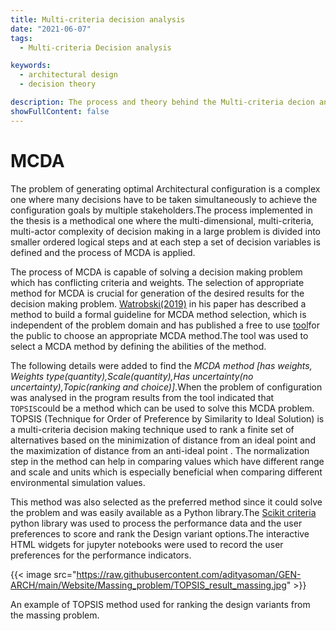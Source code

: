 ```yaml
---
title: Multi-criteria decision analysis
date: "2021-06-07"
tags:
  - Multi-criteria Decision analysis

keywords:
  - architectural design
  - decision theory 

description: The process and theory behind the Multi-criteria decion analysis done in the various nested levels of configuration problem.
showFullContent: false
---
```

# MCDA

The problem of generating optimal Architectural configuration is a complex one where many decisions have to be taken simultaneously to achieve the configuration goals by multiple stakeholders.The process implemented in the thesis is a methodical one where the multi-dimensional, multi-criteria, multi-actor complexity of decision making in a large problem is divided into smaller ordered logical steps and at each step a set of decision variables is defined and the process of MCDA is applied.

The process of MCDA is capable of solving a decision making problem which has conflicting criteria and weights. The selection of appropriate method for MCDA is crucial for generation of the desired results for the decision making problem. [Watrobski(2019)](https://www.sciencedirect.com/science/article/pii/S0305048317308563) in his paper has described a method to build a formal guideline for MCDA method selection, which is independent of the problem domain and has published a free to use [tool](http://mcda.it/)for the public  to choose an appropriate MCDA method.The tool was used to select a MCDA method by defining the abilities of the method.

The following details were added to find the _MCDA method [has weights, Weights type(quantity),Scale(quantity),Has uncertainty(no uncertainty),Topic(ranking and choice)]_.When the problem of configuration was analysed in the program results from the tool indicated that `TOPSIS`could be a method which can be used to solve this MCDA problem. TOPSIS (Technique for Order of Preference by Similarity to Ideal Solution) is a multi-criteria decision making technique used to rank a finite set of alternatives based on the minimization of distance from an ideal point and the maximization of distance from an anti-ideal point . The normalization step in the method can help in comparing values which have different range and scale and units which is especially beneficial when comparing different environmental simulation values.

This method was also selected as the preferred method since it could solve the problem and was easily available as a Python library.The [Scikit criteria](https://scikit-criteria.readthedocs.io/en/latest/index.html) python library was used to process the performance data and the user preferences to score and rank the Design variant options.The interactive HTML widgets for jupyter notebooks were used to record the user preferences for the performance indicators.

{{< image src="https://raw.githubusercontent.com/adityasoman/GEN-ARCH/main/Website/Massing_problem/TOPSIS_result_massing.jpg" >}}

An example of TOPSIS method used for ranking the design variants from the massing problem.
